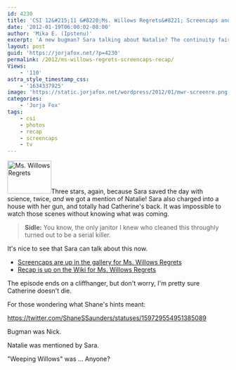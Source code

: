 ```yaml
---
id: 4230
title: 'CSI 12&#215;11 &#8220;Ms. Willows Regrets&#8221; Screencaps and Recap'
date: '2012-01-19T06:00:02-08:00'
author: 'Mika E. (Ipstenu)'
excerpt: 'A new bugman? Sara talking about Natalie? The continuity fairy hit CSI on Wednesday!'
layout: post
guid: 'https://jorjafox.net/?p=4230'
permalink: /2012/ms-willows-regrets-screencaps-recap/
Views:
    - '110'
astra_style_timestamp_css:
    - '1634337925'
image: 'https://static.jorjafox.net/wordpress/2012/01/mwr-screenre.png'
categories:
    - 'Jorja Fox'
tags:
    - csi
    - photos
    - recap
    - screencaps
    - tv
---
```


<a href="//static.jorjafox.net/wordpress/2012/01/mwr-screenre.png"><img class="alignleft size-thumbnail wp-image-4232" title="Ms. Willows Regrets" src="//static.jorjafox.net/wordpress/2012/01/mwr-screenre-210x140.png" alt="Ms. Willows Regrets" width="100" height="75" /></a>Three stars, again, because Sara saved the day with science, twice, <em>and</em> we got a mention of Natalie! Sara also charged into a house with her gun, and totally had Catherine's back. It was impossible to watch those scenes without knowing what was coming.
<blockquote><strong>Sidle:</strong> You know, the only janitor I knew who cleaned this throughly turned out to be a serial killer.</blockquote>
It's nice to see that Sara can talk about this now.
<ul>
	<li><a href="https://jorjafox.net/gallery/tv/csi/season12/mwregrets/">Screencaps are up in the gallery for Ms. Willows Regrets</a></li>
	<li><a href="https://jorjafox.net/wiki/Ms._Willows_Regrets">Recap is up on the Wiki for Ms. Willows Regrets</a></li>
</ul>
The episode ends on a cliffhanger, but don't worry, I'm pretty sure Catherine doesn't die.

For those wondering what Shane's hints meant:

https://twitter.com/ShaneSSaunders/statuses/159729554951385089

Bugman was Nick.

Natalie was mentioned by Sara.

"Weeping Willows" was ... Anyone?